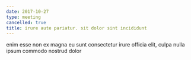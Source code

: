 ```yaml
---
date: 2017-10-27
type: meeting
cancelled: true
title: irure aute pariatur. sit dolor sint incididunt
---
```

enim esse non ex magna eu sunt consectetur irure officia elit, culpa nulla ipsum commodo nostrud dolor